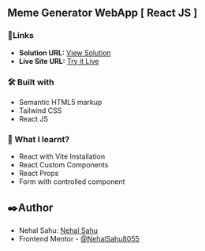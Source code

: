 ## Meme Generator WebApp [ React JS ]

### 🔗Links

- **Solution URL:** [View Solution]()
- **Live Site URL:** [Try it Live]()

### 🛠️ Built with

- Semantic HTML5 markup
- Tailwind CSS
- React JS

### 📜 What I learnt?
- React with Vite Installation
- React Custom Components
- React Props
- Form with controlled component

## ✒️Author

- Nehal Sahu: [Nehal Sahu](https://github.com/NehalSahu8055)
- Frontend Mentor - [@NehalSahu8055](https://www.frontendmentor.io/profile/NehalSahu8055)
